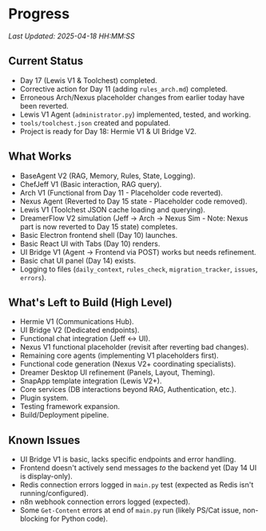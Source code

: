 # Progress

*Last Updated: 2025-04-18 HH:MM:SS*

## Current Status
- Day 17 (Lewis V1 & Toolchest) completed.
- Corrective action for Day 11 (adding `rules_arch.md`) completed.
- Erroneous Arch/Nexus placeholder changes from earlier today have been reverted.
- Lewis V1 Agent (`administrator.py`) implemented, tested, and working.
- `tools/toolchest.json` created and populated.
- Project is ready for Day 18: Hermie V1 & UI Bridge V2.

## What Works
- BaseAgent V2 (RAG, Memory, Rules, State, Logging).
- ChefJeff V1 (Basic interaction, RAG query).
- Arch V1 (Functional from Day 11 - Placeholder code reverted).
- Nexus Agent (Reverted to Day 15 state - Placeholder code removed).
- Lewis V1 (Toolchest JSON cache loading and querying).
- DreamerFlow V2 simulation (Jeff -> Arch -> Nexus Sim - Note: Nexus part is now reverted to Day 15 state) completes.
- Basic Electron frontend shell (Day 10) launches.
- Basic React UI with Tabs (Day 10) renders.
- UI Bridge V1 (Agent -> Frontend via POST) works but needs refinement.
- Basic chat UI panel (Day 14) exists.
- Logging to files (`daily_context`, `rules_check`, `migration_tracker`, `issues`, `errors`).

## What's Left to Build (High Level)
- Hermie V1 (Communications Hub).
- UI Bridge V2 (Dedicated endpoints).
- Functional chat integration (Jeff <-> UI).
- Nexus V1 functional placeholder (revisit after reverting bad changes).
- Remaining core agents (implementing V1 placeholders first).
- Functional code generation (Nexus V2+ coordinating specialists).
- Dreamer Desktop UI refinement (Panels, Layout, Theming).
- SnapApp template integration (Lewis V2+).
- Core services (DB interactions beyond RAG, Authentication, etc.).
- Plugin system.
- Testing framework expansion.
- Build/Deployment pipeline.

## Known Issues
- UI Bridge V1 is basic, lacks specific endpoints and error handling.
- Frontend doesn't actively send messages *to* the backend yet (Day 14 UI is display-only).
- Redis connection errors logged in `main.py` test (expected as Redis isn't running/configured).
- n8n webhook connection errors logged (expected).
- Some `Get-Content` errors at end of `main.py` run (likely PS/Cat issue, non-blocking for Python code).
